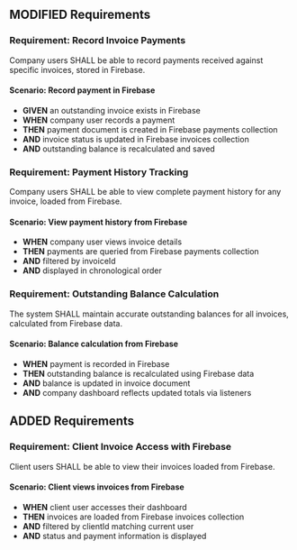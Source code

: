 ## MODIFIED Requirements

### Requirement: Record Invoice Payments

Company users SHALL be able to record payments received against specific invoices, stored in Firebase.

#### Scenario: Record payment in Firebase

- **GIVEN** an outstanding invoice exists in Firebase
- **WHEN** company user records a payment
- **THEN** payment document is created in Firebase payments collection
- **AND** invoice status is updated in Firebase invoices collection
- **AND** outstanding balance is recalculated and saved

### Requirement: Payment History Tracking

Company users SHALL be able to view complete payment history for any invoice, loaded from Firebase.

#### Scenario: View payment history from Firebase

- **WHEN** company user views invoice details
- **THEN** payments are queried from Firebase payments collection
- **AND** filtered by invoiceId
- **AND** displayed in chronological order

### Requirement: Outstanding Balance Calculation

The system SHALL maintain accurate outstanding balances for all invoices, calculated from Firebase data.

#### Scenario: Balance calculation from Firebase

- **WHEN** payment is recorded in Firebase
- **THEN** outstanding balance is recalculated using Firebase data
- **AND** balance is updated in invoice document
- **AND** company dashboard reflects updated totals via listeners

## ADDED Requirements

### Requirement: Client Invoice Access with Firebase

Client users SHALL be able to view their invoices loaded from Firebase.

#### Scenario: Client views invoices from Firebase

- **WHEN** client user accesses their dashboard
- **THEN** invoices are loaded from Firebase invoices collection
- **AND** filtered by clientId matching current user
- **AND** status and payment information is displayed
